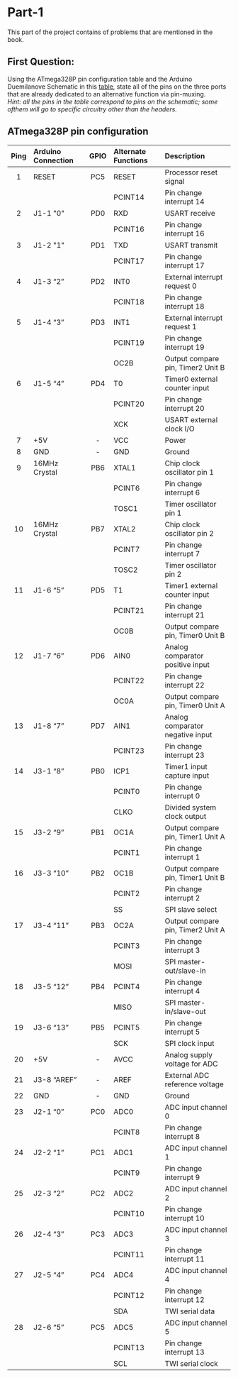 # Part-1 
This part of the project contains of problems that are mentioned in the book.

## First Question:
Using the ATmega328P pin configuration table and the Arduino Duemilanove Schematic in this [table](#atmega328p-pin-configuration), state all of the pins on the three ports that are already dedicated to an alternative function via pin-muxing.  
*Hint: all the pins in the table correspond to pins on the schematic; some ofthem will go to specific circuitry other than the headers.*


## **ATmega328P pin configuration**

|Ping | Arduino Connection| GPIO           | Alternate Functions| Description                      |
|:---:| :------------     | :------------: |:---------------    | :-----------                     |
|  1  | RESET             | PC5            | RESET              | Processor reset signal           |
|     |                   |                | PCINT14            | Pin change interrupt 14          |
|  2  | J1-1 "0"          | PD0            | RXD                | USART receive                    |
|     |                   |                | PCINT16            | Pin change interrupt 16          |
|  3  | J1-2 "1"          | PD1            | TXD                | USART transmit                   |
|     |                   |                | PCINT17            | Pin change interrupt 17          |
|  4  | J1-3 “2”          | PD2            | INT0               | External interrupt request 0     |
|     |                   |                | PCINT18            | Pin change interrupt 18          |
|  5  | J1-4 “3”          | PD3            | INT1               | External interrupt request 1     |
|     |                   |                | PCINT19            | Pin change interrupt 19          |
|     |                   |                | OC2B               | Output compare pin, Timer2 Unit B|
|  6  | J1-5 “4”          | PD4            | T0                 | Timer0 external counter input    |
|     |                   |                | PCINT20            | Pin change interrupt 20          |
|     |                   |                | XCK                | USART external clock I/O         |
|  7  | +5V               | -              | VCC                | Power                            |
|  8  | GND               | -              | GND                | Ground                           |
|  9  | 16MHz Crystal     | PB6            | XTAL1              | Chip clock oscillator pin 1      |
|     |                   |                | PCINT6             | Pin change interrupt 6           |
|     |                   |                | TOSC1              | Timer oscillator pin 1           |
|  10 | 16MHz Crystal     | PB7            | XTAL2              | Chip clock oscillator pin 2      |
|     |                   |                | PCINT7             | Pin change interrupt 7           |
|     |                   |                | TOSC2              | Timer oscillator pin 2           |
|  11 | J1-6 “5”          | PD5            | T1                 | Timer1 external counter input    |
|     |                   |                | PCINT21            | Pin change interrupt 21          |
|     |                   |                | OC0B               | Output compare pin, Timer0 Unit B|
|  12 | J1-7 “6”          | PD6            | AIN0               | Analog comparator positive input |
|     |                   |                | PCINT22            | Pin change interrupt 22          |
|     |                   |                | OC0A               | Output compare pin, Timer0 Unit A|
|  13 | J1-8 “7”          | PD7            | AIN1               | Analog comparator negative input |
|     |                   |                | PCINT23            | Pin change interrupt 23          |
|  14 | J3-1 “8”          | PB0            | ICP1               | Timer1 input capture input       |
|     |                   |                | PCINT0             | Pin change interrupt 0           |
|     |                   |                | CLKO               | Divided system clock output      |
|  15 | J3-2 “9”          | PB1            | OC1A               | Output compare pin, Timer1 Unit A|
|     |                   |                | PCINT1             | Pin change interrupt 1           |
|  16 | J3-3 “10”         | PB2            | OC1B               | Output compare pin, Timer1 Unit B|
|     |                   |                | PCINT2             | Pin change interrupt 2           |
|     |                   |                | SS                 | SPI slave select                 |
|  17 | J3-4 “11”         | PB3            | OC2A               | Output compare pin, Timer2 Unit A|
|     |                   |                | PCINT3             | Pin change interrupt 3           |
|     |                   |                | MOSI               | SPI master-out/slave-in          |
|  18 | J3-5 “12”         | PB4            | PCINT4             | Pin change interrupt 4           |
|     |                   |                | MISO               | SPI master-in/slave-out          |
|  19 | J3-6 “13”         | PB5            | PCINT5             | Pin change interrupt 5           |
|     |                   |                | SCK                | SPI clock input                  |
|  20 | +5V               | -              | AVCC               | Analog supply voltage for ADC    |
|  21 | J3-8 “AREF”       | -              | AREF               | External ADC reference voltage   |
|  22 | GND               | -              | GND                | Ground                           |
|  23 | J2-1 “0”          | PC0            | ADC0               | ADC input channel 0              |
|     |                   |                | PCINT8             | Pin change interrupt 8           |
|  24 | J2-2 “1”          | PC1            | ADC1               | ADC input channel 1              |
|     |                   |                | PCINT9             | Pin change interrupt 9           |
|  25 | J2-3 “2”          | PC2            | ADC2               | ADC input channel 2              |
|     |                   |                | PCINT10            | Pin change interrupt 10          |
|  26 | J2-4 “3”          | PC3            | ADC3               | ADC input channel 3              |
|     |                   |                | PCINT11            | Pin change interrupt 11          |
|  27 | J2-5 “4”          | PC4            | ADC4               | ADC input channel 4              |
|     |                   |                | PCINT12            | Pin change interrupt 12          |
|     |                   |                | SDA                | TWI serial data                  |
|  28 | J2-6 “5”          | PC5            | ADC5               | ADC input channel 5              |
|     |                   |                | PCINT13            | Pin change interrupt 13          |
|     |                   |                | SCL                | TWI serial clock                 |
